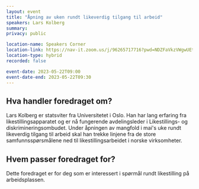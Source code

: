 ```yaml
---
layout: event
title: "Åpning av uken rundt likeverdig tilgang til arbeid"
speakers: Lars Kolberg
summary: 
privacy: public

location-name: Speakers Corner
location-link: https://nav-it.zoom.us/j/96265717716?pwd=NDZFaVkzVWgwUEtDNGR0djNJMXB6UT09
location-type: hybrid
recorded: false

event-date: 2023-05-22T09:00
event-date-end: 2023-05-22T09:30
---
```

## Hva handler foredraget om?
Lars Kolberg er statsviter fra Universitetet i Oslo. Han har lang erfaring fra likestillingsapparatet og er nå fungerende avdelingsleder i Likestillings- og diskrimineringsombudet. Under åpningen av mangfold i mai's uke rundt likeverdig tilgang til arbeid skal han trekke linjene fra de store samfunnsspørsmålene ned til likestillingsarbeidet i norske virksomheter.

## Hvem passer foredraget for?
Dette foredraget er for deg som er interessert i spørmål rundt likestilling på arbeidsplassen.



